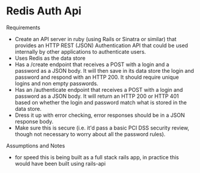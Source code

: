 Redis Auth Api
=========

Requirements

 * Create an API server in ruby (using Rails or Sinatra or similar) that provides an HTTP REST (JSON) Authentication API that could be used internally by other applications to authenticate users.
 * Uses Redis as the data store
 * Has a /create endpoint that receives a POST with a login and a password as a JSON body.   It will then save in its data store the login and password and respond with an HTTP 200.  It should require unique logins and non empty passwords.
 * Has an /authenticate endpoint that receives a POST with a login and password as a JSON body.  It will return an HTTP 200 or HTTP 401 based on whether the login and password match what is stored in the data store.
 * Dress it up with error checking, error responses should be in a JSON response body.
 * Make sure  this is secure (i.e. it'd pass a basic PCI DSS security review, though not necessary to worry about all the password rules).

Assumptions and Notes

 * for speed this is being built as a full stack rails app, in practice this would have been built using rails-api
